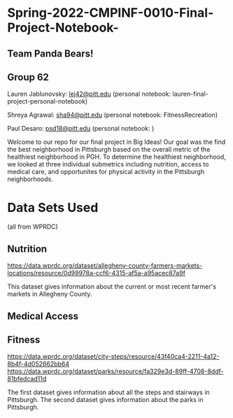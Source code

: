 # Spring-2022-CMPINF-0010-Final-Project-Notebook-
## Team Panda Bears! 
## Group 62
Lauren Jablunovsky: lej42@pitt.edu (personal notebook: lauren-final-project-personal-notebook)

Shreya Agrawal: sha94@pitt.edu (personal notebook: FitnessRecreation)

Paul Desaro: psd18@pitt.edu (personal notebook: )

Welcome to our repo for our final project in Big Ideas! Our goal was the find the best neighborhood in Pittsburgh based on the overall metric of the healthiest neighborhood in PGH. To determine the healthiest neighborhood, we looked at three individual submetrics including nutrition, access to medical care, and opportunites for physical activity in the Pittsburgh neighborhoods.

# Data Sets Used
(all from WPRDC)

## Nutrition
https://data.wprdc.org/dataset/allegheny-county-farmers-markets-locations/resource/0d99978a-ccf6-4315-af5a-a95acec87a9f

This dataset gives information about the current or most recent farmer's markets in Allegheny County.

## Medical Access

## Fitness
https://data.wprdc.org/dataset/city-steps/resource/43f40ca4-2211-4a12-8b4f-4d052662bb64
https://data.wprdc.org/dataset/parks/resource/fa329e3d-89ff-4708-8ddf-81bfedcad11d

The first dataset gives information about all the steps and stairways in Pittsburgh. The second dataset gives information about the parks in Pittsburgh.

